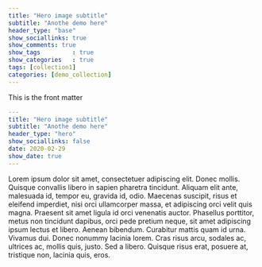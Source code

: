 ```yaml
---
title: "Hero image subtitle"
subtitle: "Anothe demo here"
header_type: "base"
show_sociallinks: true
show_comments: true
show_tags         : true
show_categories   : true
tags: [collection1]
categories: [demo_collection]
---
```



This is the front matter

```yaml
---
title: "Hero image subtitle"
subtitle: "Anothe demo here"
header_type: "hero"
show_sociallinks: false
date: 2020-02-29
show_date: true
---
```

Lorem ipsum dolor sit amet, consectetuer adipiscing elit. Donec mollis. Quisque convallis libero in sapien pharetra tincidunt. Aliquam elit ante, malesuada id, tempor eu, gravida id, odio. Maecenas suscipit, risus et eleifend imperdiet, nisi orci ullamcorper massa, et adipiscing orci velit quis magna. Praesent sit amet ligula id orci venenatis auctor. Phasellus porttitor, metus non tincidunt dapibus, orci pede pretium neque, sit amet adipiscing ipsum lectus et libero. Aenean bibendum. Curabitur mattis quam id urna. Vivamus dui. Donec nonummy lacinia lorem. Cras risus arcu, sodales ac, ultrices ac, mollis quis, justo. Sed a libero. Quisque risus erat, posuere at, tristique non, lacinia quis, eros.
